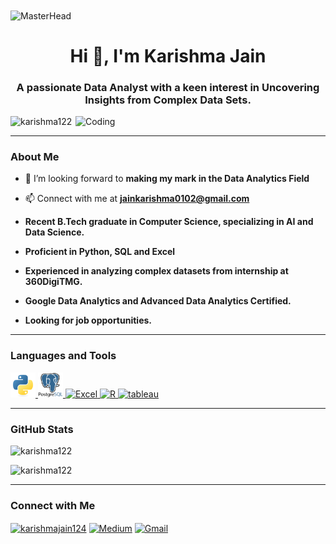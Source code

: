 <img src="https://static.vecteezy.com/system/resources/previews/002/929/395/large_2x/data-analytics-girl-working-with-computer-in-the-office-vector.jpg" alt="MasterHead" width="300" height="300" align="center">

<h1 align="center">Hi 👋, I'm Karishma Jain</h1>
<h3 align="center">A passionate Data Analyst with a keen interest in Uncovering Insights from Complex Data Sets.</h3>

<img align="right" alt="Coding" width="400" src="https://blog.imarticus.org/wp-content/uploads/2021/03/hhws.gif">

<p align="left"> <img src="https://komarev.com/ghpvc/?username=karishma122&label=Profile%20views&color=0e75b6&style=flat" alt="karishma122" /> </p>

---

### About Me

- 👀 I’m looking forward to **making my mark in the Data Analytics Field**
- 📫 Connect with me at **jainkarishma0102@gmail.com**

- **Recent B.Tech graduate in Computer Science, specializing in AI and Data Science.**
- **Proficient in Python, SQL and Excel**
- **Experienced in analyzing complex datasets from internship at 360DigiTMG.**
- **Google Data Analytics and Advanced Data Analytics Certified.**
- **Looking for job opportunities.**

---

### Languages and Tools

<p align="left">
  <a href="https://www.python.org" target="_blank" rel="noreferrer"> <img src="https://raw.githubusercontent.com/devicons/devicon/master/icons/python/python-original.svg" alt="python" width="40" height="40"/> </a> 
  <a href="https://www.postgresql.org/" target="_blank" rel="noreferrer"> <img src="https://raw.githubusercontent.com/devicons/devicon/master/icons/postgresql/postgresql-original-wordmark.svg" alt="postgresql" width="40" height="40"/> </a> 
  <a href="https://www.microsoft.com/en-us/microsoft-365/excel" target="_blank" rel="noreferrer"> <img src="https://upload.wikimedia.org/wikipedia/commons/thumb/3/34/Microsoft_Office_Excel_%282019%E2%80%93present%29.svg/2203px-Microsoft_Office_Excel_%282019%E2%80%93present%29.svg.png" alt="Excel" width="40" height="40"/> </a> 
  <a href="https://www.r-project.org/" target="_blank" rel="noreferrer"> <img src="https://www.r-project.org/logo/Rlogo.svg" alt="R" width="40" height="40"/> </a>
  <a href="https://www.tableau.com/" target="_blank" rel="noreferrer"> <img src="https://upload.wikimedia.org/wikipedia/commons/4/4b/Tableau_Logo.png" alt="tableau" width="40" height="40"/> </a>
</p>

---

### GitHub Stats

<p align="left">
  <img src="https://github-readme-stats.vercel.app/api?username=karishma122&show_icons=true&locale=en" alt="karishma122" />
</p>

<p align="left">
  <img src="https://github-readme-streak-stats.herokuapp.com/?user=karishma122&" alt="karishma122" />
</p>

---

### Connect with Me

<p align="left">
  <a href="https://www.linkedin.com/in/karishmajain124/" target="blank"><img align="center" src="https://raw.githubusercontent.com/rahuldkjain/github-profile-readme-generator/master/src/images/icons/Social/linked-in-alt.svg" alt="karishmajain124" height="30" width="40" /></a>
  <a href="https://medium.com/@jainkarishma0102" target="blank"><img align="center" src="https://upload.wikimedia.org/wikipedia/commons/e/ec/Medium_logo_Monogram.svg" alt="Medium" height="30" width="40" /></a>
  <a href="mailto:jainkarishma0102@gmail.com" target="blank"><img align="center" src="https://1000logos.net/wp-content/uploads/2021/05/Gmail-logo.png" alt="Gmail" height="30" width="50" /></a>
</p>

